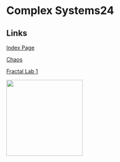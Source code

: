 # Complex Systems24

## Links

[Index Page](https://williamedwardhahn.github.io/complexsystems24/)

[Chaos](https://www.youtube.com/watch?v=wdrO0Nwztrg)

[Fractal Lab 1](https://colab.research.google.com/drive/1t7r9_tronfhPZIksafGiHtaU9YiAsZ1M?usp=sharing)

<img src="https://upload.wikimedia.org/wikipedia/commons/thumb/d/de/Complex_systems_organizational_map.jpg/899px-Complex_systems_organizational_map.jpg?20101201041918" width=200>
